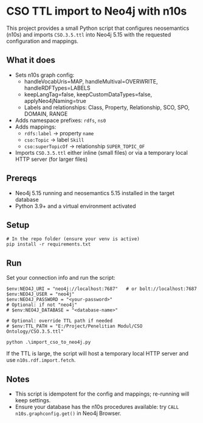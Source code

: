 # CSO TTL import to Neo4j with n10s

This project provides a small Python script that configures neosemantics (n10s) and imports `CSO.3.5.ttl` into Neo4j 5.15 with the requested configuration and mappings.

## What it does
- Sets n10s graph config:
  - handleVocabUris=MAP, handleMultival=OVERWRITE, handleRDFTypes=LABELS
  - keepLangTag=false, keepCustomDataTypes=false, applyNeo4jNaming=true
  - Labels and relationships: Class, Property, Relationship, SCO, SPO, DOMAIN, RANGE
- Adds namespace prefixes: `rdfs`, `ns0`
- Adds mappings:
  - `rdfs:label` -> property `name`
  - `cso:Topic` -> label `Skill`
  - `cso:superTopicOf` -> relationship `SUPER_TOPIC_OF`
- Imports `CSO.3.5.ttl` either inline (small files) or via a temporary local HTTP server (for larger files)

## Prereqs
- Neo4j 5.15 running and neosemantics 5.15 installed in the target database
- Python 3.9+ and a virtual environment activated

## Setup
```pwsh
# In the repo folder (ensure your venv is active)
pip install -r requirements.txt
```

## Run
Set your connection info and run the script:
```pwsh
$env:NEO4J_URI = "neo4j://localhost:7687"   # or bolt://localhost:7687
$env:NEO4J_USER = "neo4j"
$env:NEO4J_PASSWORD = "<your-password>"
# Optional: if not "neo4j"
# $env:NEO4J_DATABASE = "<database-name>"

# Optional: override TTL path if needed
# $env:TTL_PATH = "E:/Project/Penelitian Modul/CSO Ontology/CSO.3.5.ttl"

python .\import_cso_to_neo4j.py
```

If the TTL is large, the script will host a temporary local HTTP server and use `n10s.rdf.import.fetch`.

## Notes
- This script is idempotent for the config and mappings; re-running will keep settings.
- Ensure your database has the n10s procedures available: try `CALL n10s.graphconfig.get()` in Neo4j Browser.
